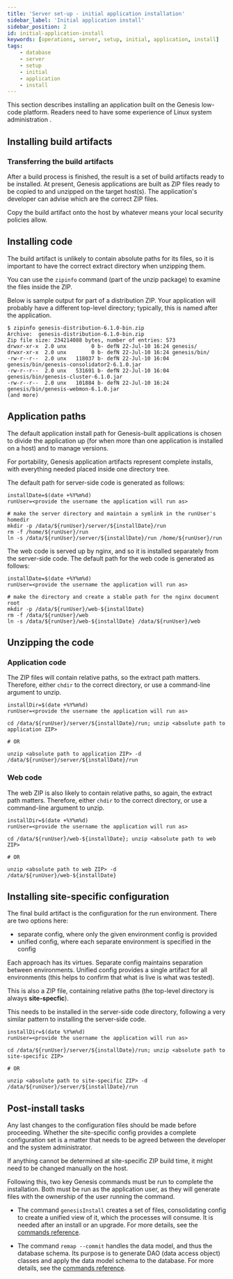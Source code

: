 ```yaml
---
title: 'Server set-up - initial application installation'
sidebar_label: 'Initial application install'
sidebar_position: 2
id: initial-application-install
keywords: [operations, server, setup, initial, application, install]
tags:
    - database
    - server
    - setup
    - initial
    - application
    - install
---
```

This section describes installing an application built on the Genesis low-code platform.  Readers need to have some experience of Linux system administration .

## Installing build artifacts

### Transferring the build artifacts

After a build process is finished, the result is a set of build artifacts ready to be installed.  At present, Genesis applications are built as ZIP files ready to be copied to and unzipped on the target host(s). The application's developer can advise which are the correct ZIP files.

Copy the build artifact onto the host by whatever means your local security policies allow.  

## Installing code

The build artifact is unlikely to contain absolute paths for its files, so it is important to have the correct extract directory when unzipping them.

You can use the `zipinfo` command (part of the unzip package) to examine the files inside the ZIP. 

Below is sample output for part of a distribution ZIP. Your application will probably have a different top-level directory; typically, this is named after the application.

```shell
$ zipinfo genesis-distribution-6.1.0-bin.zip 
Archive:  genesis-distribution-6.1.0-bin.zip
Zip file size: 234214088 bytes, number of entries: 573
drwxr-xr-x  2.0 unx        0 b- defN 22-Jul-10 16:24 genesis/
drwxr-xr-x  2.0 unx        0 b- defN 22-Jul-10 16:24 genesis/bin/
-rw-r--r--  2.0 unx   118037 b- defN 22-Jul-10 16:04 genesis/bin/genesis-consolidator2-6.1.0.jar
-rw-r--r--  2.0 unx   531691 b- defN 22-Jul-10 16:04 genesis/bin/genesis-cluster-6.1.0.jar
-rw-r--r--  2.0 unx   101884 b- defN 22-Jul-10 16:24 genesis/bin/genesis-webmon-6.1.0.jar
(and more)
```

## Application paths

The default application install path for Genesis-built applications is chosen to divide the application up (for when more than one application is installed on a host) and to manage versions.  

For portability, Genesis application artifacts represent complete installs, with everything needed placed inside one directory tree.

The default path for server-side code is generated as follows:

```shell
installDate=$(date +%Y%m%d)
runUser=<provide the username the application will run as>

# make the server directory and maintain a symlink in the runUser's homedir
mkdir -p /data/${runUser}/server/${installDate}/run
rm -f /home/${runUser}/run
ln -s /data/${runUser}/server/${installDate}/run /home/${runUser}/run
```

The web code is served up by nginx, and so it is installed separately from the server-side code.  The default path for
the web code is generated as follows:

```shell
installDate=$(date +%Y%m%d)
runUser=<provide the username the application will run as>

# make the directory and create a stable path for the nginx document root
mkdir -p /data/${runUser}/web-${installDate}
rm -f /data/${runUser}/web
ln -s /data/${runUser}/web-${installDate} /data/${runUser}/web
```

## Unzipping the code

### Application code

The ZIP files will contain relative paths, so the extract path matters. Therefore, either `chdir` to the correct
directory, or use a command-line argument to unzip.

```shell
installDir=$(date +%Y%m%d)
runUser=<provide the username the application will run as>

cd /data/${runUser}/server/${installDate}/run; unzip <absolute path to application ZIP>

# OR

unzip <absolute path to application ZIP> -d /data/${runUser}/server/${installDate}/run
```

### Web code

The web ZIP is also likely to contain relative paths, so again, the extract path matters.  Therefore, either `chdir` to
the correct directory, or use a command-line argument to unzip.

```shell
installDir=$(date +%Y%m%d)
runUser=<provide the username the application will run as>

cd /data/${runUser}/web-${installDate}; unzip <absolute path to web ZIP>

# OR

unzip <absolute path to web ZIP> -d /data/${runUser}/web-${installDate}
```


## Installing site-specific configuration

The final build artifact is the configuration for the run environment. There are two options here:

- separate config, where only the given environment config is provided
- unified config, where each separate environment is specified in the
config

Each approach has its virtues.  Separate config maintains separation between environments.  Unified config provides a single artifact for all environments (this helps to confirm that what is live is what was tested).

This is also a ZIP file, containing relative paths (the top-level directory is always **site-specfic**).

This needs to be installed in the server-side code directory, following a very similar pattern to installing the
server-side code.

```shell
installDir=$(date %Y%m%d)
runUser=<provide the username the application will run as>

cd /data/${runUser}/server/${installDate}/run; unzip <absolute path to site-specific ZIP>

# OR

unzip <absolute path to site-specific ZIP> -d /data/${runUser}/server/${installDate}/run
```

## Post-install tasks

Any last changes to the configuration files should be made before proceeding.  Whether the site-specific config provides a complete configuration set is a matter that needs to be agreed between the developer and the system administrator.

If anything cannot be determined at site-specific ZIP build time, it might need to be changed manually on the host.

Following this, two key Genesis commands must be run to complete the installation. Both must be run as the application user, as they will generate files with the ownership of the user running the command.

- The command `genesisInstall` creates a set of files, consolidating config to create a unified view of it, which the processes will consume. It is needed after an install or an upgrade. For more details, see the [commands reference](/operations/commands/server-commands/#genesisinstall-script).

- The command `remap --commit` handles the data model, and thus the database schema. Its purpose is to generate DAO (data access object) classes and apply the data model schema to the database. For more details, see the [commands reference](/operations/commands/server-commands/#remap-script).





